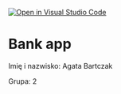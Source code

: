 [![Open in Visual Studio Code](https://classroom.github.com/assets/open-in-vscode-718a45dd9cf7e7f842a935f5ebbe5719a5e09af4491e668f4dbf3b35d5cca122.svg)](https://classroom.github.com/online_ide?assignment_repo_id=12329842&assignment_repo_type=AssignmentRepo)
# Bank app

Imię i nazwisko: Agata Bartczak

Grupa: 2
 
